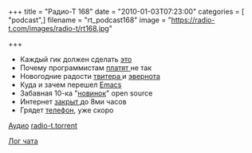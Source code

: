 +++
title = "Радио-Т 168"
date = "2010-01-03T07:23:00"
categories = [ "podcast",]
filename = "rt_podcast168"
image = "https://radio-t.com/images/radio-t/rt168.jpg"

+++

- Каждый гик должен сделать [это](http://www.readwriteweb.com/archives/8_things_every_geek_needs_to_do_before_2010.php)
- Почему программистам [платят ](http://www.johndcook.com/blog/2009/12/23/why-programmers-are-not-paid-in-proportion-to-their-productivity/)не так
- Новогодние радости [твитера ](http://www.readwriteweb.com/archives/twitter_20_api_rate_change_could_lead_to_a_world_o.php)и [эвернота](http://www.techcrunch.com/2009/12/30/evernote-two-million/)
- Куда и зачем перешел [Emacs](http://www.opennet.ru/opennews/art.shtml?num=24842)
- Забавная 10-ка "[новинок](http://www.cyberciti.biz/tips/10-greatest-open-source-software-of-2009.html)" open source
- Интернет [закрыт ](http://www.securitylab.ru/news/389348.php)до 8ми часов
- Грядет [телефон](http://www.mobile-review.com/fullnews/main/2009/December/30.shtml#27721), уже скоро

[Аудио](http://archive.rucast.net/radio-t/media/rt_podcast168.mp3)
[radio-t.torrent](http://www.radio-t.com/torrents/rt_podcast168.mp3.torrent)

[Лог чата](http://chat.radio-t.com/logs/radio-t-168.html)
<audio src="http://archive.rucast.net/radio-t/media/rt_podcast168.mp3" preload="none"></audio>